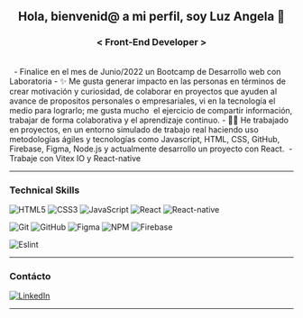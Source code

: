 <h2 align="center" >
    Hola, bienvenid@ a mi perfil, soy Luz Angela 🤗 
</h2>

<h3 align="center" >
    < Front-End Developer >
</h3><br>
   
- Finalice en el mes de Junio/2022 un Bootcamp de Desarrollo web con Laboratoria
- ✨ Me gusta generar impacto en las personas en términos de crear motivación y curiosidad, de colaborar en proyectos que ayuden al avance de propositos personales o empresariales, vi en la tecnología el medio para lograrlo; me gusta mucho  el ejercicio de compartir información, trabajar de forma colaborativa y el aprendizaje continuo.
- 👩‍💻 He trabajado en proyectos, en un entorno simulado de trabajo real haciendo uso metodologías ágiles y tecnologías como Javascript, HTML, CSS, GitHub, Firebase, Figma, Node.js y actualmente desarrollo un proyecto con React. 
- Trabaje con Vitex IO y React-native


------

### Technical Skills

![HTML5](https://img.shields.io/badge/html5-%23E34F26.svg?style=for-the-badge&logo=html5&logoColor=white) ![CSS3](https://img.shields.io/badge/css3-%231572B6.svg?style=for-the-badge&logo=css3&logoColor=white) ![JavaScript](https://img.shields.io/badge/javascript-%23323330.svg?style=for-the-badge&logo=javascript&logoColor=%23F7DF1E) ![React](https://img.shields.io/badge/react-%2320232a.svg?style=for-the-badge&logo=react&logoColor=%2361DAFB) 
![React-native](https://img.shields.io/badge/React_Native-20232A?style=for-the-badge&logo=react&logoColor=61DAFB)

![Git](https://img.shields.io/badge/git-%23F05033.svg?style=for-the-badge&logo=git&logoColor=white) ![GitHub](https://img.shields.io/badge/github-%23121011.svg?style=for-the-badge&logo=github&logoColor=white) ![Figma](https://img.shields.io/badge/figma-%23F24E1E.svg?style=for-the-badge&logo=figma&logoColor=white) ![NPM](https://img.shields.io/badge/NPM-%23000000.svg?style=for-the-badge&logo=npm&logoColor=white) ![Firebase](https://img.shields.io/badge/firebase-%23039BE5.svg?style=for-the-badge&logo=firebase)

![Eslint](https://img.shields.io/badge/eslint-3A33D1?style=for-the-badge&logo=eslint&logoColor=white)
   
  
------
  
<h3 align="left">Contácto</h3>
<p align="left">
<a href="https://www.linkedin.com/in/luz-%C3%A1ngela-mart%C3%ADnez-m-65a156192/" target="_blank"><img src="https://img.shields.io/badge/LinkedIn-0077B5?style=for-the-badge&logo=linkedin&logoColor=white" alt="LinkedIn"/></a>
</p>
  
------
